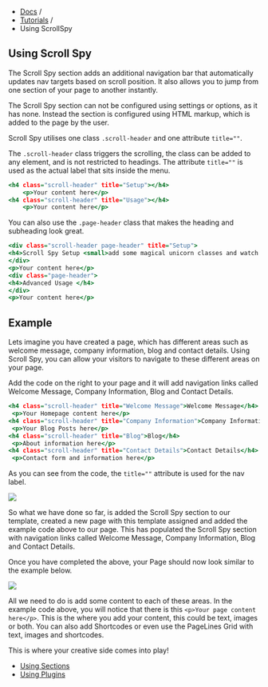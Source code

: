<div class="row-fluid">
	<div class="span12">
		<ul class="breadcrumb">
  			<li><a href="http://docs.pagelines.com/">Docs</a> <span class="divider">/</span></li>
  			<li><a href="http://docs.pagelines.com/tutorials">Tutorials</a> <span class="divider">/</span></li>
  			<li class="active">Using ScrollSpy</li>
		</ul>
	</div>
</div>

## Using Scroll Spy ##

The Scroll Spy section adds an additional navigation bar that automatically updates nav targets based on scroll position. It also allows you to jump from one section of your page to another instantly.

The Scroll Spy section can not be configured using settings or options, as it has none. Instead the section is configured using HTML markup, which is added to the page by the user.

Scroll Spy utilises one class `.scroll-header` and one attribute `title=""`.

The `.scroll-header` class triggers the scrolling, the class can be added to any element, and is not restricted to headings. The attribute `title=""` is used as the actual label that sits inside the menu.

~~~ .html
<h4 class="scroll-header" title="Setup"></h4>
    <p>Your content here</p>
<h4 class="scroll-header" title="Usage"></h4>
    <p>Your content here</p>
~~~

You can also use the `.page-header` class that makes the heading and subheading look great.

~~~ .html
<div class="scroll-header page-header" title="Setup">
<h4>Scroll Spy Setup <small>add some magical unicorn classes and watch for spies</small></h4>
</div>
<p>Your content here</p>
<div class="page-header">
<h4>Advanced Usage </h4>
</div>
<p>Your content here</p>
~~~

## Example ##

Lets imagine you have created a page, which has different areas such as welcome message, company information, blog and contact details. Using Scroll Spy, you can allow your visitors to navigate to these different areas on your page.

Add the code on the right to your page and it will add navigation links called Welcome Message, Company Information, Blog and Contact Details.

~~~ .html
<h4 class="scroll-header" title="Welcome Message">Welcome Message</h4>
 <p>Your Homepage content here</p>
<h4 class="scroll-header" title="Company Information">Company Information</h4>
 <p>Your Blog Posts here</p>
<h4 class="scroll-header" title="Blog">Blog</h4>
 <p>About information here</p>
<h4 class="scroll-header" title="Contact Details">Contact Details</h4>
 <p>Contact form and information here</p>
~~~

As you can see from the code, the `title=""` attribute is used for the nav label.

![](https://raw.github.com/pagelines/Docs/master/gh-pages-template/public/img/scrollspy.jpg)

So what we have done so far, is added the Scroll Spy section to our template, created a new page with this template assigned and added the example code above to our page. This has populated the Scroll Spy section with navigation links called Welcome Message, Company Information, Blog and Contact Details.

Once you have completed the above, your Page should now look similar to the example below.

![](https://raw.github.com/pagelines/Docs/master/gh-pages-template/public/img/scrollspy-example.jpg)

All we need to do is add some content to each of these areas. In the example code above, you will notice that there is this `<p>Your page content here</p>`. This is the where you add your content, this could be text, images or both. You can also add Shortcodes or even use the PageLines Grid with text, images and shortcodes. 

This is where your creative side comes into play!

<div class="row-fluid">
	<div class="span12">
		<ul class="pager">
			<li class="pull-left"><a href="http://docs.pagelines.com/tutorials/using-sections"><i class="icon-arrow-left"></i> Using Sections</a></li>
  			<li class="pull-right"><a href="http://docs.pagelines.com/tutorials/using-plugins">Using Plugins <i class="icon-arrow-right"></i></i></a></li>
		</ul>
	</div>
</div>

